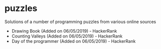 # puzzles
Solutions of a number of programming puzzles from various online sources

- Drawing Book (Added on 06/05/2019) - HackerRank
- Counting Valleys (Added on 06/05/2019) - HackerRank
- Day of the programmer (Added on 06/05/2019) - HackerRank
